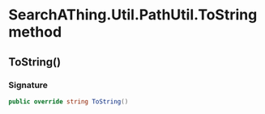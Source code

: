 # SearchAThing.Util.PathUtil.ToString method
## ToString()
### Signature
```csharp
public override string ToString()
```
